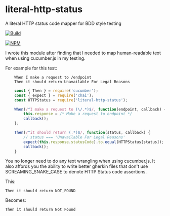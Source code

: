 # literal-http-status
A literal HTTP status code mapper for BDD style testing

[![Build](https://api.travis-ci.org/repos/DanielHilton/node-literal-http-status.png)](http://travis-ci.org/DanielHilton/node-literal-http-status)

[![NPM](https://nodei.co/npm/lit.png)](https://nodei.co/npm/lit/)

I wrote this module after finding that I needed to map human-readable text
when using cucumber.js in my testing.

For example for this test:

```gherkin
    When I make a request to /endpoint
    Then it should return Unavailable For Legal Reasons
```

```javascript
    const { Then } = require('cucumber');
    const { expect } = require('chai');
    const HTTPStatus = require('literal-http-status');

    When(/^I make a request to (\/.*)$/, function(endpoint, callback) {
        this.response = /* Make a request to endpoint */
        callback();
    };

    Then(/^it should return (.*)$/, function(status, callback) {
        // status === 'Unavailable For Legal Reasons'
        expect(this.response.statusCode).to.equal(HTTPStatus[status]);
        callback();
    }
```

You no longer need to do any text wrangling when using cucumber.js. It also
affords you the ability to write better gherkin files that don't use
SCREAMING_SNAKE_CASE to denote HTTP Status code assertions.

This:

``` Then it should return NOT_FOUND ```

Becomes:

``` Then it should return Not Found ```
